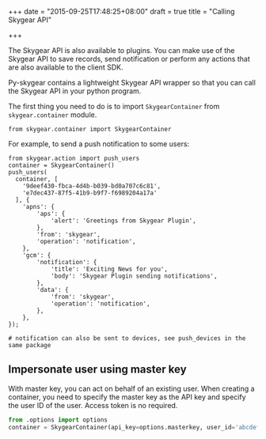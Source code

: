 +++
date = "2015-09-25T17:48:25+08:00"
draft = true
title = "Calling Skygear API"

+++

The Skygear API is also available to plugins. You can make use of the Skygear API
to save records, send notification or perform any actions that are also
available to the client SDK.

Py-skygear contains a lightweight Skygear API wrapper so that you can call
the Skygear API in your python program.

The first thing you need to do is to import `SkygearContainer` from
`skygear.container` module.

```
from skygear.container import SkygearContainer
```

For example, to send a push notification to some users:

```
from skygear.action import push_users
container = SkygearContainer()
push_users(
  container, [
    '9deef430-fbca-4d4b-b039-bd0a707c6c81',
    'e7dec437-87f5-41b9-b9f7-f6989204a17a'
  ], {
    'apns': {
        'aps': {
            'alert': 'Greetings from Skygear Plugin',
        },
        'from': 'skygear',
        'operation': 'notification',
    },
    'gcm': {
        'notification': {
            'title': 'Exciting News for you',
            'body': 'Skygear Plugin sending notifications',
        },
        'data': {
            'from': 'skygear',
            'operation': 'notification',
        },
    },
});

# notification can also be sent to devices, see push_devices in the same package
```

## Impersonate user using master key

With master key, you can act on behalf of an existing user. When creating
a container, you need to specify the master key as the API key and specify
the user ID of the user. Access token is no required.

```python
from .options import options
container = SkygearContainer(api_key=options.masterkey, user_id='abcdef1234')
```

